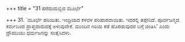 +++
title = "31 ಹರೆದುದುಬ್ಬಿದ ಮೂರ್ಛೆ"

+++
31. `ಮೂರ್ಛೆ ಹರಿಯಿತು. ಇಂದ್ರಿಯದ ಕಳವಳ ಪರಿಹಾರವಾಯಿತು. ಇದರಲ್ಲಿ ತಪ್ಪೇನಿದೆ. ಪೂರ್ವಜನ್ಮದ ಕರ್ಮದಿಂದ ಪ್ರಾಪ್ತವಾದುದಕ್ಕೆ  ಅಳುವುದೇಕೆ. ಮುಂದಿನ ಗಿರಿಯ ಕಡೆ ಹೊರಡುವುದರ ಬಗ್ಗೆ ಚಿಂತಿಸಿ' ಎಂದು ದ್ರೌಪದಿಯು ಧರ್ಮಜನನ್ನು ಸಂತೈಸಿದಳು.